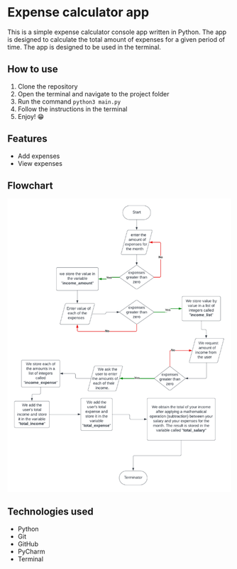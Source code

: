 # Expense calculator app
This is a simple expense calculator console app written in Python. The app is designed to calculate the total amount of expenses for a given period of time. The app is designed to be used in the terminal. 

## How to use
1. Clone the repository
2. Open the terminal and navigate to the project folder
3. Run the command `python3 main.py`
4. Follow the instructions in the terminal
5. Enjoy! 😁

## Features
- Add expenses
- View expenses

## Flowchart
![Flowchart](Expense_app.png)

## Technologies used
- Python
- Git
- GitHub
- PyCharm
- Terminal
